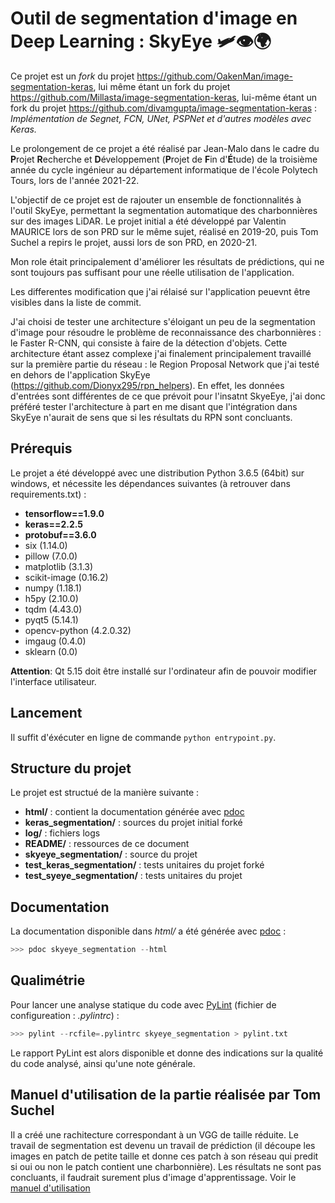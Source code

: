 # Outil de segmentation d'image en Deep Learning : SkyEye :small_airplane::eye::earth_africa:


Ce projet est un *fork* du projet https://github.com/OakenMan/image-segmentation-keras, lui même étant un fork du projet https://github.com/Millasta/image-segmentation-keras, lui-même étant un fork du projet https://github.com/divamgupta/image-segmentation-keras : *Implémentation de Segnet, FCN, UNet, PSPNet et d'autres modèles avec Keras.*

Le prolongement de ce projet a été réalisé par Jean-Malo dans le cadre du **P**rojet **R**echerche et **D**éveloppement (**P**rojet de **F**in d'**É**tude) de la troisième année du cycle ingénieur au département informatique de l'école Polytech Tours, lors de l'année 2021-22. 

L'objectif de ce projet est de rajouter un ensemble de fonctionnalités à l'outil SkyEye, permettant la segmentation automatique des charbonnières sur des images LiDAR.
Le projet initial a été développé par Valentin MAURICE lors de son PRD sur le même sujet, réalisé en 2019-20, puis Tom Suchel a repirs le projet, aussi lors de son PRD, en 2020-21.

Mon role était principalement d'améliorer les résultats de prédictions, qui ne sont toujours pas suffisant pour une réelle utilisation de l'application.

Les differentes modification que j'ai rélaisé sur l'application peuevnt être visibles dans la liste de commit.

J'ai choisi de tester une architecture s'éloigant un peu de la segmentation d'image pour résoudre le problème de reconnaissance des charbonnières : le Faster R-CNN, qui consiste à faire de la détection d'objets. Cette architecture étant assez complexe j'ai finalement principalement travaillé sur la première partie du réseau : le Region Proposal Network que j'ai testé en dehors de l'application SkyEye (https://github.com/Dionyx295/rpn_helpers). En effet, les données d'entrées sont différentes de ce que prévoit pour l'insatnt SkyeEye, j'ai donc préféré tester l'architecture à part en me disant que l'intégration dans SkyEye n'aurait de sens que si les résultats du RPN sont concluants.


## Prérequis

Le projet a été développé avec une distribution Python 3.6.5 (64bit) sur windows, et nécessite les dépendances suivantes (à retrouver dans requirements.txt) :

- **tensorflow==1.9.0**
- **keras==2.2.5**
- **protobuf==3.6.0**
- six (1.14.0)
- pillow (7.0.0)
- matplotlib (3.1.3)
- scikit-image (0.16.2)
- numpy (1.18.1)
- h5py (2.10.0)
- tqdm (4.43.0)
- pyqt5 (5.14.1)
- opencv-python (4.2.0.32)
- imgaug (0.4.0)
- sklearn (0.0)

**Attention**: Qt 5.15 doit être installé sur l'ordinateur afin de pouvoir modifier l'interface utilisateur.

## Lancement

Il suffit d'éxécuter en ligne de commande ```python entrypoint.py```.


## Structure du projet

Le projet est structué de la manière suivante :

- **html/** : contient la documentation générée avec [pdoc](https://pdoc3.github.io/pdoc/) 
- **keras_segmentation/** : sources du projet initial forké
- **log/** : fichiers logs
- **README/** : ressources de ce document
- **skyeye_segmentation/** : source du projet
- **test_keras_segmentation/** : tests unitaires du projet forké
- **test_syeye_segmentation/** : tests unitaires du projet



## Documentation

La documentation disponible dans *html/* a été générée avec [pdoc](https://pdoc3.github.io/pdoc/) : 

```python
>>> pdoc skyeye_segmentation --html
```



<!--## Tests unitaires

Lancer les tests unitaires des nouvelles fonctions du module *skyeye_segmentation* (**se placer dans test_charb_segmentation/**) :

```python
>>> python -m pytest
```--->



## Qualimétrie

Pour lancer une analyse statique du code avec [PyLint](https://www.pylint.org/) (fichier de configureation : *.pylintrc*) :

```python
>>> pylint --rcfile=.pylintrc skyeye_segmentation > pylint.txt
```

Le rapport PyLint est alors disponible et donne des indications sur la qualité du code analysé, ainsi qu'une note générale.



## Manuel d'utilisation de la partie réalisée par Tom Suchel

Il a créé une rachitecture correspondant à un VGG de taille réduite. Le travail de segmentation est devenu un travail de prédiction (il découpe les images en patch de petite taille et donne ces patch à son réseau qui predit si oui ou non le patch contient une charbonnière). Les résultats ne sont pas concluants, il faudrait surement plus d'image d'apprentissage.
Voir le [manuel d'utilisation](MANUAL/Manuel.md)


